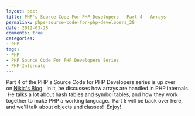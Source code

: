 ```yaml
---
layout: post
title: PHP's Source Code For PHP Developers - Part 4 - Arrays
permalink: phps-source-code-for-php-developers_28
date: 2012-03-28
comments: true
categories:
- PHP
tags:
- PHP
- PHP Source Code For PHP Developers Series
- PHP-Internals
---
```


Part 4 of the PHP's Source Code for PHP Developers series is up over on [Nikic's Blog](http://nikic.github.com/2012/03/28/Understanding-PHPs-internal-array-implementation.html).  In it, he discusses how arrays are handled in PHP internals.  He talks a lot about hash tables and symbol tables, and how they work together to make PHP a working language.  Part 5 will be back over here, and we'll talk about objects and classes!  Enjoy!
